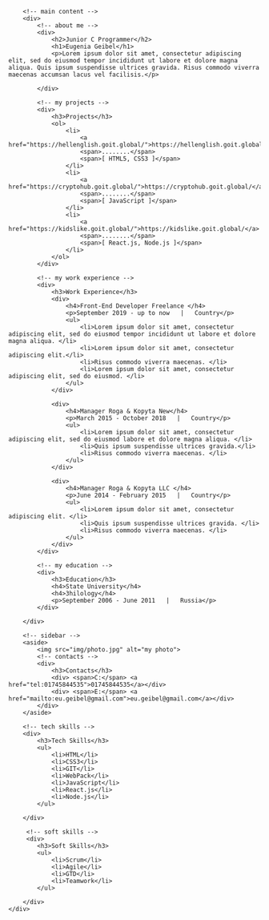 <!DOCTYPE html>
<html lang="en">
<head>
    <meta charset="UTF-8">
    <meta http-equiv="X-UA-Compatible" content="IE=edge">
    <meta name="viewport" content="width=, initial-scale=1.0">
    <title>My resume</title>
</head>
<body>
    <!-- main -->
    <div>

        <!-- main content -->
        <div>
            <!-- about me -->
            <div>
                <h2>Junior C Programmer</h2>
                <h1>Eugenia Geibel</h1>
                <p>Lorem ipsum dolor sit amet, consectetur adipiscing elit, sed do eiusmod tempor incididunt ut labore et dolore magna aliqua. Quis ipsum suspendisse ultrices gravida. Risus commodo viverra maecenas accumsan lacus vel facilisis.</p>

            </div>

            <!-- my projects -->
            <div>
                <h3>Projects</h3>
                <ol>
                    <li>
                        <a href="https://hellenglish.goit.global/">https://hellenglish.goit.global/</a>
                        <span>........</span>
                        <span>[ HTML5, CSS3 ]</span>
                    </li>
                    <li>
                        <a href="https://cryptohub.goit.global/">https://cryptohub.goit.global/</a>
                        <span>........</span>
                        <span>[ JavaScript ]</span>
                    </li>
                    <li>
                        <a href="https://kidslike.goit.global/">https://kidslike.goit.global/</a>
                        <span>........</span>
                        <span>[ React.js, Node.js ]</span>
                    </li>
                </ol>
            </div>

            <!-- my work experience -->
            <div>
                <h3>Work Experience</h3>
                <div>
                    <h4>Front-End Developer Freelance </h4>
                    <p>September 2019 - up to now   |   Country</p>
                    <ul>
                        <li>Lorem ipsum dolor sit amet, consectetur adipiscing elit, sed do eiusmod tempor incididunt ut labore et dolore magna aliqua. </li>
                        <li>Lorem ipsum dolor sit amet, consectetur adipiscing elit.</li>
                        <li>Risus commodo viverra maecenas. </li>
                        <li>Lorem ipsum dolor sit amet, consectetur adipiscing elit, sed do eiusmod. </li>
                    </ul>
                </div>

                <div>
                    <h4>Manager Roga & Kopyta New</h4>
                    <p>March 2015 - October 2018   |   Country</p>
                    <ul>
                        <li>Lorem ipsum dolor sit amet, consectetur adipiscing elit, sed do eiusmod labore et dolore magna aliqua. </li>
                        <li>Quis ipsum suspendisse ultrices gravida.</li>
                        <li>Risus commodo viverra maecenas. </li>
                    </ul>
                </div>

                <div>
                    <h4>Manager Roga & Kopyta LLC </h4>
                    <p>June 2014 - February 2015   |   Country</p>
                    <ul>
                        <li>Lorem ipsum dolor sit amet, consectetur adipiscing elit. </li>
                        <li>Quis ipsum suspendisse ultrices gravida. </li>
                        <li>Risus commodo viverra maecenas. </li>
                    </ul>
                </div>
            </div>

            <!-- my education -->
            <div>
                <h3>Education</h3>
                <h4>State University</h4>
                <h4>Зhilology</h4>
                <p>September 2006 - June 2011   |   Russia</p>
            </div>

        </div>

        <!-- sidebar -->
        <aside>
            <img src="img/photo.jpg" alt="my photo">
            <!-- contacts -->
            <div>
                <h3>Contacts</h3>
                <div> <span>C:</span> <a href="tel:01745844535">01745844535</a></div>
                <div> <span>E:</span> <a href="mailto:eu.geibel@gmail.com">eu.geibel@gmail.com</a></div>
            </div>
        </aside>

        <!-- tech skills -->
        <div>
            <h3>Tech Skills</h3>
            <ul>
                <li>HTML</li>
                <li>CSS3</li>
                <li>GIT</li>
                <li>WebPack</li>
                <li>JavaScript</li>
                <li>React.js</li>
                <li>Node.js</li>
            </ul>
            
        </div>

         <!-- soft skills -->
         <div>
            <h3>Soft Skills</h3>
            <ul>
                <li>Scrum</li>
                <li>Agile</li>
                <li>GTD</li>
                <li>Teamwork</li>
            </ul>
            
        </div>
    </div>


</body>
</html>
